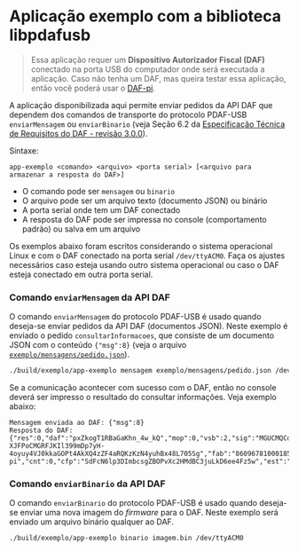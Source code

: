 # Aplicação exemplo com a biblioteca libpdafusb

> Essa aplicação requer um **Dispositivo Autorizador Fiscal (DAF)** conectado na porta USB do computador onde será executada a aplicação. Caso não tenha um DAF, mas queira testar essa aplicação, então você poderá usar o [DAF-pi](https://github.com/ifsc-lased/daf-pi).

A aplicação disponibilizada aqui permite enviar pedidos da API DAF que dependem dos comandos de transporte do protocolo PDAF-USB `enviarMensagem` ou  `enviarBinario` (veja Seção 6.2 da [Especificação Técnica de Requisitos do DAF - revisão 3.0.0](https://www.sef.sc.gov.br/arquivos_portal/servicos/159/Especificacao_de_Requisitos_do_DAF___versao_3.0.0.pdf)). 

Sintaxe: 

`app-exemplo <comando> <arquivo> <porta serial> [<arquivo para armazenar a resposta do DAF>]`

- O comando pode ser `mensagem` ou `binario`
- O arquivo pode ser um arquivo texto (documento JSON) ou binário
- A porta serial onde tem um DAF conectado
- A resposta do DAF pode ser impressa no console (comportamento padrão) ou salva em um arquivo

Os exemplos abaixo foram escritos considerando o sistema operacional Linux e com o DAF conectado na porta serial `/dev/ttyACM0`. Faça os ajustes necessários caso esteja usando outro sistema operacional ou caso o DAF esteja conectado em outra porta serial.

### Comando `enviarMensagem` da API DAF

O comando `enviarMensagem` do protocolo PDAF-USB é usado quando deseja-se enviar pedidos da API DAF (documentos JSON). Neste exemplo é enviado o pedido `consultarInformacoes`, que consiste de um documento JSON com o conteúdo `{"msg":8}` (veja o arquivo [`exemplo/mensagens/pedido.json`](exemplo/mensagens/pedido.json)). 

```bash
./build/exemplo/app-exemplo mensagem exemplo/mensagens/pedido.json /dev/ttyACM0
```

Se a comunicação acontecer com sucesso com o DAF, então no console deverá ser impresso o resultado do consultar informações. Veja exemplo abaixo:
```
Mensagem enviada ao DAF: {"msg":8}
Resposta do DAF: {"res":0,"daf":"pxZkogT1RBaGaKhn_4w_kQ","mop":0,"vsb":2,"sig":"MGUCMQCo6EID9wl4l0F8r4fnBfgGiLckVsqgoFd0zL00DC03Ny3e57X3f3l19r35L-XJFPoCMGRFJKIl399mDp7yH-4oyuy4VJ0kkaGOPt4AkXQ4zZF4aRQKzKzN4yuhBx48L705Sg","fab":"86096781000185","mdl":"daf-pi","cnt":0,"cfp":"SdFcN6lp3DImbcsgZBOPvXc2HMdBC3juLkD6ee4Fz5w","est":"INATIVO","mxd":1000,"ndf":0}
```
### Comando `enviarBinario` da API DAF

O comando `enviarBinario` do protocolo PDAF-USB é usado quando deseja-se enviar uma nova imagem do *firmware* para o DAF. Neste exemplo será enviado um arquivo binário qualquer ao DAF.

```bash
./build/exemplo/app-exemplo binario imagem.bin /dev/ttyACM0
```
